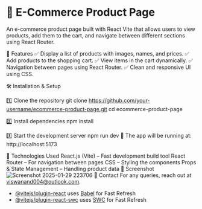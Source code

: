 # 📌 E-Commerce Product Page
An e-commerce product page built with React Vite that allows users to view products, add them to the cart, and navigate between different sections using React Router.

🚀 Features
✅ Display a list of products with images, names, and prices.
✅ Add products to the shopping cart.
✅ View items in the cart dynamically.
✅ Navigation between pages using React Router.
✅ Clean and responsive UI using CSS.

🛠️ Installation & Setup

1️⃣ Clone the repository
git clone https://github.com/your-username/ecommerce-product-page.git
cd ecommerce-product-page

2️⃣ Install dependencies
npm install

3️⃣ Start the development server
npm run dev
🔹 The app will be running at: http://localhost:5173

🌟 Technologies Used
React.js (Vite) – Fast development build tool
React Router – For navigation between pages
CSS – Styling the components
Props & State Management – Handling product data
📸 Screenshot
![Screenshot 2025-01-29 223706](https://github.com/user-attachments/assets/33e1bcde-4745-41b2-a133-4878582f60f8)
💌 Contact
For any queries, reach out at viswanand004@outlook.com.



- [@vitejs/plugin-react](https://github.com/vitejs/vite-plugin-react/blob/main/packages/plugin-react/README.md) uses [Babel](https://babeljs.io/) for Fast Refresh
- [@vitejs/plugin-react-swc](https://github.com/vitejs/vite-plugin-react-swc) uses [SWC](https://swc.rs/) for Fast Refresh
